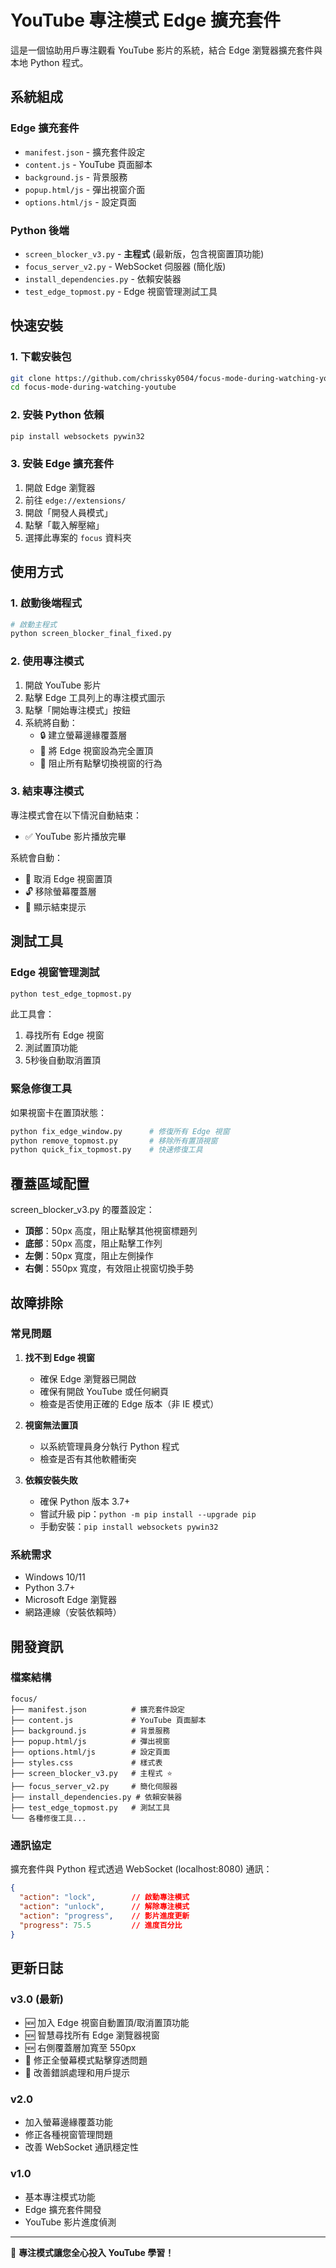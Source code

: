# YouTube 專注模式 Edge 擴充套件

這是一個協助用戶專注觀看 YouTube 影片的系統，結合 Edge 瀏覽器擴充套件與本地 Python 程式。

## 系統組成

### Edge 擴充套件
- `manifest.json` - 擴充套件設定
- `content.js` - YouTube 頁面腳本
- `background.js` - 背景服務
- `popup.html/js` - 彈出視窗介面
- `options.html/js` - 設定頁面

### Python 後端
- `screen_blocker_v3.py` - **主程式** (最新版，包含視窗置頂功能)
- `focus_server_v2.py` - WebSocket 伺服器 (簡化版)
- `install_dependencies.py` - 依賴安裝器
- `test_edge_topmost.py` - Edge 視窗管理測試工具

## 快速安裝

### 1. 下載安裝包
```bash
git clone https://github.com/chrissky0504/focus-mode-during-watching-youtube.git
cd focus-mode-during-watching-youtube
```

### 2. 安裝 Python 依賴
```bash
pip install websockets pywin32
```

### 3. 安裝 Edge 擴充套件
1. 開啟 Edge 瀏覽器
2. 前往 `edge://extensions/`
3. 開啟「開發人員模式」
4. 點擊「載入解壓縮」
5. 選擇此專案的 `focus` 資料夾

## 使用方式

### 1. 啟動後端程式
```bash
# 啟動主程式
python screen_blocker_final_fixed.py

```

### 2. 使用專注模式
1. 開啟 YouTube 影片
2. 點擊 Edge 工具列上的專注模式圖示
3. 點擊「開始專注模式」按鈕
4. 系統將自動：
   - 🔒 建立螢幕邊緣覆蓋層
   - 📌 將 Edge 視窗設為完全置頂
   - 🚫 阻止所有點擊切換視窗的行為

### 3. 結束專注模式
專注模式會在以下情況自動結束：
- ✅ YouTube 影片播放完畢


系統會自動：
- 📌 取消 Edge 視窗置頂
- 🔓 移除螢幕覆蓋層
- 💬 顯示結束提示

## 測試工具

### Edge 視窗管理測試
```bash
python test_edge_topmost.py
```
此工具會：
1. 尋找所有 Edge 視窗
2. 測試置頂功能
3. 5秒後自動取消置頂

### 緊急修復工具
如果視窗卡在置頂狀態：
```bash
python fix_edge_window.py      # 修復所有 Edge 視窗
python remove_topmost.py       # 移除所有置頂視窗
python quick_fix_topmost.py    # 快速修復工具
```

## 覆蓋區域配置

screen_blocker_v3.py 的覆蓋設定：
- **頂部**：50px 高度，阻止點擊其他視窗標題列
- **底部**：50px 高度，阻止點擊工作列
- **左側**：50px 寬度，阻止左側操作
- **右側**：550px 寬度，有效阻止視窗切換手勢

## 故障排除

### 常見問題

1. **找不到 Edge 視窗**
   - 確保 Edge 瀏覽器已開啟
   - 確保有開啟 YouTube 或任何網頁
   - 檢查是否使用正確的 Edge 版本（非 IE 模式）

2. **視窗無法置頂**
   - 以系統管理員身分執行 Python 程式
   - 檢查是否有其他軟體衝突

3. **依賴安裝失敗**
   - 確保 Python 版本 3.7+
   - 嘗試升級 pip：`python -m pip install --upgrade pip`
   - 手動安裝：`pip install websockets pywin32`

### 系統需求
- Windows 10/11
- Python 3.7+
- Microsoft Edge 瀏覽器
- 網路連線（安裝依賴時）

## 開發資訊

### 檔案結構
```
focus/
├── manifest.json          # 擴充套件設定
├── content.js             # YouTube 頁面腳本
├── background.js          # 背景服務
├── popup.html/js          # 彈出視窗
├── options.html/js        # 設定頁面
├── styles.css             # 樣式表
├── screen_blocker_v3.py   # 主程式 ⭐
├── focus_server_v2.py     # 簡化伺服器
├── install_dependencies.py # 依賴安裝器
├── test_edge_topmost.py   # 測試工具
└── 各種修復工具...
```

### 通訊協定
擴充套件與 Python 程式透過 WebSocket (localhost:8080) 通訊：

```json
{
  "action": "lock",        // 啟動專注模式
  "action": "unlock",      // 解除專注模式  
  "action": "progress",    // 影片進度更新
  "progress": 75.5         // 進度百分比
}
```

## 更新日誌

### v3.0 (最新)
- 🆕 加入 Edge 視窗自動置頂/取消置頂功能
- 🆕 智慧尋找所有 Edge 瀏覽器視窗
- 🆕 右側覆蓋層加寬至 550px
- 🔧 修正全螢幕模式點擊穿透問題
- 🔧 改善錯誤處理和用戶提示

### v2.0
- 加入螢幕邊緣覆蓋功能
- 修正各種視窗管理問題
- 改善 WebSocket 通訊穩定性

### v1.0
- 基本專注模式功能
- Edge 擴充套件開發
- YouTube 影片進度偵測

---

🎯 **專注模式讓您全心投入 YouTube 學習！**